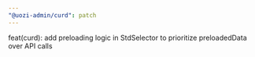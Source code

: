 ```yaml
---
"@uozi-admin/curd": patch
---
```


feat(curd): add preloading logic in StdSelector to prioritize preloadedData over API calls

